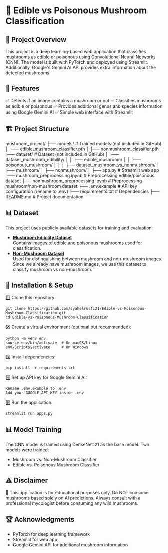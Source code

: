 # 🍄 Edible vs Poisonous Mushroom Classification

## 📌 Project Overview
This project is a deep learning-based web application that classifies mushrooms as edible or poisonous using Convolutional Neural Networks (CNN). The model is built with PyTorch and deployed using Streamlit. Additionally, Google's Gemini AI API provides extra information about the detected mushrooms.

## 🚀 Features
✅ Detects if an image contains a mushroom or not
✅ Classifies mushrooms as edible or poisonous
✅ Provides additional genus and species information using Google Gemini AI
✅ Simple web interface with Streamlit

## 🏗️ Project Structure
mushroom_project/
├── models/                      # Trained models (not included in GitHub)
│   ├── edible_mushroom_classifier.pth
│   ├── nonmushroom_classifier.pth
│
├── dataset/                      # Dataset (not included in GitHub)
│   ├── dataset_mushroom_edibility/
│   │   ├── edible_mushroom/
│   │   ├── poisonous_mushroom/
│   │
│   ├── dataset_mushroom_vs_nonmushroom/
│       ├── mushroom/
│       ├── nonmushroom/
│
├── app.py                        # Streamlit web app
├── mushroom_preprocessing.ipynb  # Preprocessing edible/poisonous dataset
├── nonmushroom_preprocessing.ipynb  # Preprocessing mushroom/non-mushroom dataset
├── .env.example                   # API key configuration (rename to .env)
├── requirements.txt               # Dependencies
├── README.md                      # Project documentation

## 📊 Dataset
This project uses publicly available datasets for training and evaluation:

- **[Mushroom Edibility Dataset](https://www.kaggle.com/datasets/marcosvolpato/edible-and-poisonous-fungi)**  
  Contains images of edible and poisonous mushrooms used for classification.  
- **[Non-Mushroom Dataset](https://www.kaggle.com/datasets/shamsaddin97/image-captioning-dataset-random-images)**  
  Used for distinguishing between mushroom and non-mushroom images. Since we already have mushroom images, we use this dataset to classify mushroom vs non-mushroom. 

## 🔧 Installation & Setup
1️⃣ Clone this repository:
```
git clone https://github.com/syahelrusfi21/Edible-vs-Poisonous-Mushroom-Classification.git
cd Edible-vs-Poisonous-Mushroom-Classification
```
2️⃣ Create a virtual environment (optional but recommended):
```
python -m venv env
source env/bin/activate  # On macOS/Linux
env\Scripts\activate     # On Windows
```
3️⃣ Install dependencies:
```
pip install -r requirements.txt
```
4️⃣ Set up API key for Google Gemini AI:
```
Rename .env.example to .env
Add your GOOGLE_API_KEY inside .env
```
5️⃣ Run the application:
```
streamlit run apps.py
```

## 📊 Model Training
The CNN model is trained using DenseNet121 as the base model.
Two models were trained:
- Mushroom vs. Non-Mushroom Classifier
- Edible vs. Poisonous Mushroom Classifier

## ⚠️ Disclaimer
🚨 This application is for educational purposes only. Do NOT consume mushrooms based solely on AI predictions. Always consult with a professional mycologist before consuming any wild mushrooms.

## 🏆 Acknowledgments
- PyTorch for deep learning framework
- Streamlit for web app
- Google Gemini API for additional mushroom information